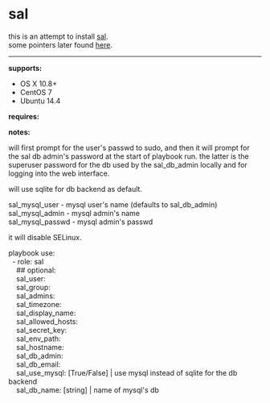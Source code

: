 sal
==========

this is an attempt to install [sal](https://github.com/grahamgilbert/sal).<br />
some pointers later found [here](https://gist.github.com/mikaellofgren/a5fe3351c48bcd9140a7).<br />

----------

**supports:**<br />

- OS X 10.8+
- CentOS 7
- Ubuntu 14.4

**requires:**<br />


**notes:**

will first prompt for the user's passwd to sudo, and then it will prompt for the sal db admin's password at the start of playbook run.  the latter is the superuser password for the db used by the sal\_db\_admin locally and for logging into the web interface.

will use sqlite for db backend as default.

sal\_mysql\_user - mysql user's name (defaults to sal\_db\_admin)<br />
sal\_mysql\_admin - mysql admin's name<br />
sal\_mysql\_passwd - mysql admin's passwd<br />

it will disable SELinux.

playbook use:<br />
&nbsp;&nbsp;\- role: sal<br />
&nbsp;&nbsp;&nbsp;&nbsp;\#\# optional:<br />
&nbsp;&nbsp;&nbsp;&nbsp;sal\_user:<br />
&nbsp;&nbsp;&nbsp;&nbsp;sal\_group:<br />
&nbsp;&nbsp;&nbsp;&nbsp;sal\_admins:<br />
&nbsp;&nbsp;&nbsp;&nbsp;sal\_timezone:<br />
&nbsp;&nbsp;&nbsp;&nbsp;sal\_display\_name:<br />
&nbsp;&nbsp;&nbsp;&nbsp;sal\_allowed\_hosts:<br />
&nbsp;&nbsp;&nbsp;&nbsp;sal\_secret\_key:<br />
&nbsp;&nbsp;&nbsp;&nbsp;sal\_env\_path:<br />
&nbsp;&nbsp;&nbsp;&nbsp;sal\_hostname:<br />
&nbsp;&nbsp;&nbsp;&nbsp;sal\_db\_admin:<br />
&nbsp;&nbsp;&nbsp;&nbsp;sal\_db\_email:<br />
&nbsp;&nbsp;&nbsp;&nbsp;sal\_use\_mysql: [True/False] | use mysql instead of sqlite for the db backend<br />
&nbsp;&nbsp;&nbsp;&nbsp;sal\_db\_name: [string] | name of mysql's db<br />
